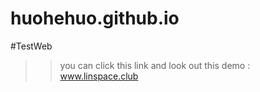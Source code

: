 # huohehuo.github.io

#TestWeb

>>you can click this link and look out this demo : www.linspace.club
